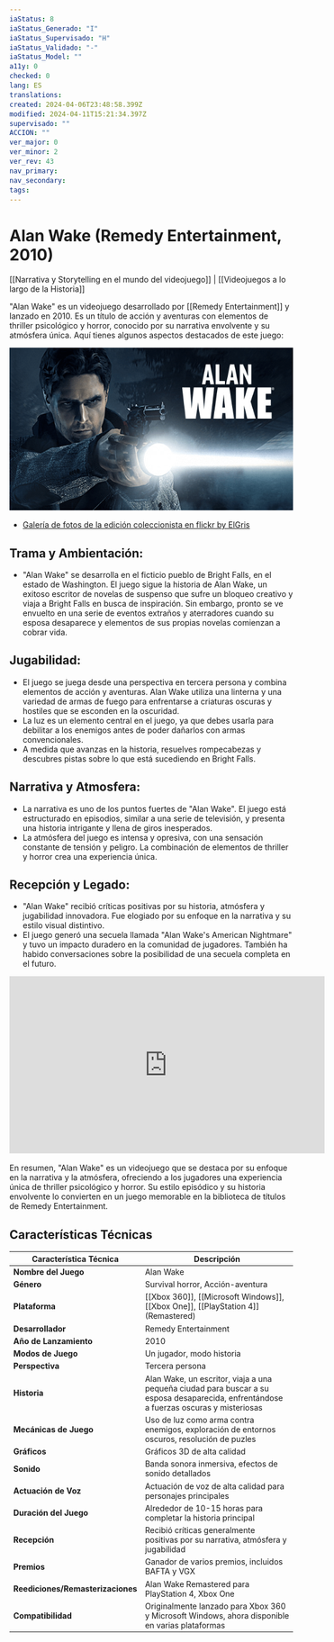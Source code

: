 ```yaml
---
iaStatus: 8
iaStatus_Generado: "I"
iaStatus_Supervisado: "H"
iaStatus_Validado: "-"
iaStatus_Model: ""
a11y: 0
checked: 0
lang: ES
translations: 
created: 2024-04-06T23:48:58.399Z
modified: 2024-04-11T15:21:34.397Z
supervisado: ""
ACCION: ""
ver_major: 0
ver_minor: 2
ver_rev: 43
nav_primary: 
nav_secondary: 
tags:
---
```

# Alan Wake (Remedy Entertainment, 2010)

[[Narrativa y Storytelling en el mundo del videojuego]] | [[Videojuegos a lo largo de la Historia]]



"Alan Wake" es un videojuego desarrollado por [[Remedy Entertainment]] y lanzado en 2010. Es un título de acción y aventuras con elementos de thriller psicológico y horror, conocido por su narrativa envolvente y su atmósfera única. Aquí tienes algunos aspectos destacados de este juego:

![Alan Wake Game - From Reddit](PublicBrain/_resources/Alan%20Wake%20(Remedy%20Entertainment,%202010)/2ebc1a4c83ef0aff6379aa77eb6af453_MD5.png)

* [Galería de fotos de la edición coleccionista en flickr by ElGris](https://www.flickr.com/photos/elgris/albums/72157624038946052)

## Trama y Ambientación:

- "Alan Wake" se desarrolla en el ficticio pueblo de Bright Falls, en el estado de Washington. El juego sigue la historia de Alan Wake, un exitoso escritor de novelas de suspenso que sufre un bloqueo creativo y viaja a Bright Falls en busca de inspiración. Sin embargo, pronto se ve envuelto en una serie de eventos extraños y aterradores cuando su esposa desaparece y elementos de sus propias novelas comienzan a cobrar vida.

## Jugabilidad:

- El juego se juega desde una perspectiva en tercera persona y combina elementos de acción y aventuras. Alan Wake utiliza una linterna y una variedad de armas de fuego para enfrentarse a criaturas oscuras y hostiles que se esconden en la oscuridad.
- La luz es un elemento central en el juego, ya que debes usarla para debilitar a los enemigos antes de poder dañarlos con armas convencionales.
- A medida que avanzas en la historia, resuelves rompecabezas y descubres pistas sobre lo que está sucediendo en Bright Falls.

## Narrativa y Atmosfera:

- La narrativa es uno de los puntos fuertes de "Alan Wake". El juego está estructurado en episodios, similar a una serie de televisión, y presenta una historia intrigante y llena de giros inesperados.
- La atmósfera del juego es intensa y opresiva, con una sensación constante de tensión y peligro. La combinación de elementos de thriller y horror crea una experiencia única.

## Recepción y Legado:

- "Alan Wake" recibió críticas positivas por su historia, atmósfera y jugabilidad innovadora. Fue elogiado por su enfoque en la narrativa y su estilo visual distintivo.
- El juego generó una secuela llamada "Alan Wake's American Nightmare" y tuvo un impacto duradero en la comunidad de jugadores. También ha habido conversaciones sobre la posibilidad de una secuela completa en el futuro.

<iframe width="560" height="315" src="https://www.youtube.com/embed/0RpTykaCVNQ?si=5vYFLXfm6Oxst6Gz" title="YouTube video player" frameborder="0" allow="accelerometer; autoplay; clipboard-write; encrypted-media; gyroscope; picture-in-picture; web-share" allowfullscreen></iframe>

En resumen, "Alan Wake" es un videojuego que se destaca por su enfoque en la narrativa y la atmósfera, ofreciendo a los jugadores una experiencia única de thriller psicológico y horror. Su estilo episódico y su historia envolvente lo convierten en un juego memorable en la biblioteca de títulos de Remedy Entertainment.

## Características Técnicas

| Característica Técnica            | Descripción                                                                                                                            |
| --------------------------------- | -------------------------------------------------------------------------------------------------------------------------------------- |
| **Nombre del Juego**              | Alan Wake                                                                                                                              |
| **Género**                        | Survival horror, Acción-aventura                                                                                                       |
| **Plataforma**                    | [[Xbox 360]], [[Microsoft Windows]], [[Xbox One]], [[PlayStation 4]] (Remastered)                                                      |
| **Desarrollador**                 | Remedy Entertainment                                                                                                                   |
| **Año de Lanzamiento**            | 2010                                                                                                                                   |
| **Modos de Juego**                | Un jugador, modo historia                                                                                                              |
| **Perspectiva**                   | Tercera persona                                                                                                                        |
| **Historia**                      | Alan Wake, un escritor, viaja a una pequeña ciudad para buscar a su esposa desaparecida, enfrentándose a fuerzas oscuras y misteriosas |
| **Mecánicas de Juego**            | Uso de luz como arma contra enemigos, exploración de entornos oscuros, resolución de puzles                                            |
| **Gráficos**                      | Gráficos 3D de alta calidad                                                                                                            |
| **Sonido**                        | Banda sonora inmersiva, efectos de sonido detallados                                                                                   |
| **Actuación de Voz**              | Actuación de voz de alta calidad para personajes principales                                                                           |
| **Duración del Juego**            | Alrededor de 10-15 horas para completar la historia principal                                                                          |
| **Recepción**                     | Recibió críticas generalmente positivas por su narrativa, atmósfera y jugabilidad                                                      |
| **Premios**                       | Ganador de varios premios, incluidos BAFTA y VGX                                                                                       |
| **Reediciones/Remasterizaciones** | Alan Wake Remastered para PlayStation 4, Xbox One                                                                                      |
| **Compatibilidad**                | Originalmente lanzado para Xbox 360 y Microsoft Windows, ahora disponible en varias plataformas                                        |
